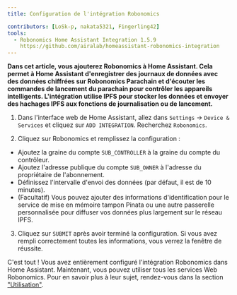 ```yaml
---
title: Configuration de l'intégration Robonomics

contributors: [LoSk-p, nakata5321, Fingerling42]
tools:
  - Robonomics Home Assistant Integration 1.5.9
    https://github.com/airalab/homeassistant-robonomics-integration
---
```


**Dans cet article, vous ajouterez Robonomics à Home Assistant. Cela permet à Home Assistant d'enregistrer des journaux de données avec des données chiffrées sur Robonomics Parachain et d'écouter les commandes de lancement du parachain pour contrôler les appareils intelligents. L'intégration utilise IPFS pour stocker les données et envoyer des hachages IPFS aux fonctions de journalisation ou de lancement.**

<robo-wiki-video autoplay loop controls :videos="[{src: 'https://cloudflare-ipfs.com/ipfs/QmQp66J943zbF6iFdkKQpBikSbm9jV9La25bivKd7cz6fD', type:'mp4'}]" />

1. Dans l'interface web de Home Assistant, allez dans `Settings` -> `Device & Services`  et cliquez sur `ADD INTEGRATION`. Recherchez `Robonomics`.

2. Cliquez sur Robonomics et remplissez la configuration : 

- Ajoutez la graine du compte `SUB_CONTROLLER` à la graine du compte du contrôleur.
- Ajoutez l'adresse publique du compte `SUB_OWNER` à l'adresse du propriétaire de l'abonnement.
- Définissez l'intervalle d'envoi des données (par défaut, il est de 10 minutes).
- (Facultatif) Vous pouvez ajouter des informations d'identification pour le service de mise en mémoire tampon Pinata ou une autre passerelle personnalisée pour diffuser vos données plus largement sur le réseau IPFS.

3. Cliquez sur `SUBMIT` après avoir terminé la configuration. Si vous avez rempli correctement toutes les informations, vous verrez la fenêtre de réussite.

C'est tout ! Vous avez entièrement configuré l'intégration Robonomics dans Home Assistant. Maintenant, vous pouvez utiliser tous les 
services Web Robonomics. Pour en savoir plus à leur sujet, rendez-vous dans la section ["Utilisation"](/docs/global-administration).
